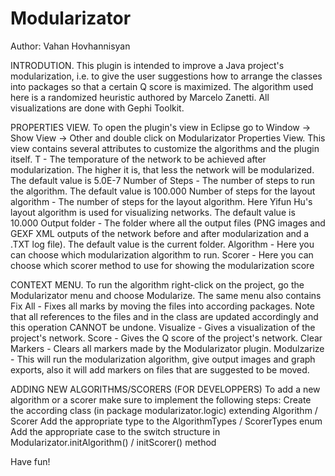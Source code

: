 Modularizator
=============
Author: Vahan Hovhannisyan

INTRODUTION.
This plugin is intended to improve a Java project's modularization, i.e. to give the user suggestions how to arrange the classes into packages so that a certain Q score is maximized. The algorithm used here is a randomized heuristic authored by Marcelo Zanetti. All visualizations are done with Gephi Toolkit.

PROPERTIES VIEW.
To open the plugin's view in Eclipse go to Window -> Show View -> Other and double click on Modularizator Properties View. This view contains several attributes to customize the algorithms and the plugin itself.
	T - The temporature of the network to be achieved after modularization. The higher it is, that less the network will be modularized. The default value is 5.0E-7
	Number of Steps - The number of steps to run the algorithm. The default value is 100.000
	Number of steps for the layout algorithm - The number of steps for the layout algorithm. Here Yifun Hu's layout algorithm is used for visualizing networks. The default value is 10.000
	Output folder - The folder where all the output files (PNG images and GEXF XML outputs of the network before and after modularization and a .TXT log file). The default value is the current folder.
	Algorithm - Here you can choose which modularization algorithm to run.
	Scorer - Here you can choose which scorer method to use for showing the modularization score

CONTEXT MENU.
To run the algorithm right-click on the project, go the Modularizator menu and choose Modularize. 
The same menu also contains
	Fix All - Fixes all marks by moving the files into according packages. Note that all references to the files and in the class are updated accordingly and this operation CANNOT be undone.
	Visualize - Gives a visualization of the project's network.
	Score - Gives the Q score of the project's network.
	Clear Markers - Clears all markers made by the Modularizator plugin.
	Modulzarize - This will run the modularization algorithm, give output images and graph exports, also it will add markers on files that are suggested to be moved.

ADDING NEW ALGORITHMS/SCORERS (FOR DEVELOPPERS)
To add a new algorithm or a scorer make sure to implement the following steps:
	Create the according class (in package modularizator.logic) extending Algorithm / Scorer
	Add the appropriate type to the AlgorithmTypes / ScorerTypes enum
	Add the appropriate case to the switch structure in Modularizator.initAlgorithm() / initScorer() method

Have fun!

